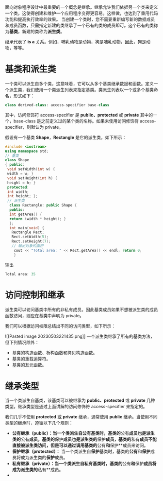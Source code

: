 面向对象程序设计中最重要的一个概念是继承。继承允许我们依据另一个类来定义一个类，这使得创建和维护一个应用程序变得更容易。这样做，也达到了重用代码功能和提高执行效率的效果。
当创建一个类时，您不需要重新编写新的数据成员和成员函数，只需指定新建的类继承了一个已有的类的成员即可。这个已有的类称为**基类**，新建的类称为**派生类**。

继承代表了 **is a** 关系。例如，哺乳动物是动物，狗是哺乳动物，因此，狗是动物，等等。
# 基类和派生类
一个类可以派生自多个类，这意味着，它可以从多个基类继承数据和函数。定义一个派生类，我们使用一个类派生列表来指定基类。类派生列表以一个或多个基类命名，形式如下：

```c++
class derived-class: access-specifier base-class
```

其中，访问修饰符 access-specifier 是 **public、protected** 或 **private** 其中的一个，base-class 是之前定义过的某个类的名称。如果未使用访问修饰符 access-specifier，则默认为 private。

假设有一个基类 **Shape**，**Rectangle** 是它的派生类，如下所示：
```c++
#include <iostream> 
using namespace std; 
// 基类
class Shape 
{ public: 
 void setWidth(int w) { 
 width = w; } 
 void setHeight(int h) { 
 height = h; } 
 protected: 
 int width; 
 int height; }; 
 // 派生类
  class Rectangle: public Shape { 
  public: 
  int getArea() { 
  return (width * height); } 
  }; 
  int main(void) {
   Rectangle Rect; 
   Rect.setWidth(5); 
   Rect.setHeight(7); 
   // 输出对象的面积
    cout << "Total area: " << Rect.getArea() << endl; return 0; 
    }
```
输出
```c++
Total area: 35
```

# 访问控制和继承

派生类可以访问基类中所有的非私有成员。因此基类成员如果不想被派生类的成员函数访问，则应在基类中声明为 private。

我们可以根据访问权限总结出不同的访问类型，如下所示：

![[Pasted image 20230503221435.png]]
一个派生类继承了所有的基类方法，但下列情况除外：

-   基类的构造函数、析构函数和拷贝构造函数。
-   基类的重载运算符。
-   基类的友元函数。
# 继承类型

当一个类派生自基类，该基类可以被继承为 **public、protected** 或 **private** 几种类型。继承类型是通过上面讲解的访问修饰符 access-specifier 来指定的。

我们几乎不使用 **protected** 或 **private** 继承，通常使用 **public** 继承。当使用不同类型的继承时，遵循以下几个规则：

-   **公有继承（public）：当一个类派生自公有基类时，基类的**公有**成员也是派生类的**公有**成员，基类的**保护**成员也是派生类的**保护**成员，基类的**私有**成员不能直接被派生类访问，但是可以通过调用基类的**公有**和**保护**成员来访问。
-   **保护继承（protected）：** 当一个类派生自**保护**基类时，基类的**公有**和**保护**成员将成为派生类的**保护**成员。
-   **私有继承（private）：当一个类派生自私有基类时，基类的**公有**和**保护**成员将成为派生类的**私有**成员。
- 
